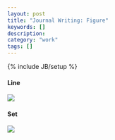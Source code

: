 ```yaml
---
layout: post
title: "Journal Writing: Figure"
keywords: []
description: 
category: "work"
tags: []
---
```

{% include JB/setup %}

#### Line
<img src="{{IMAGE_PATH}}/work-journal-writing-figure-line.png" height="" width="" />



#### Set

<img src="{{IMAGE_PATH}}/work-journal-writing-figure-set.png" height="" width="" />

